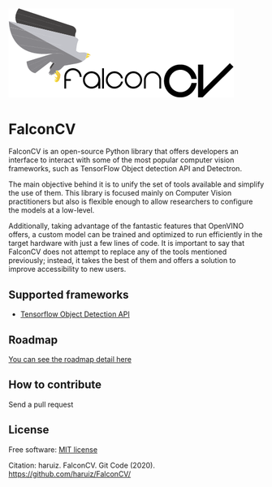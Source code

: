 ![FalconCV Logo](assets/logo.png)
--------------------------------------

# FalconCV

FalconCV is an open-source Python library that offers developers an interface to interact with some of the most popular computer vision frameworks, such as TensorFlow Object detection API and Detectron. 

The main objective behind it is to unify the set of tools available and simplify the use of them. This library is focused mainly on Computer Vision practitioners but also is flexible enough to allow researchers to configure the models at a low-level. 

Additionally, taking advantage of the fantastic features that OpenVINO offers, a custom model can be trained and optimized to run efficiently in the target hardware with just a few lines of code. It is important to say that FalconCV does not attempt to replace any of the tools mentioned previously; instead, it takes the best of them and offers a solution to improve accessibility to new users.

## Supported frameworks

- [Tensorflow Object Detection API](https://github.com/tensorflow/models/tree/master/research/object_detection)

## Roadmap

[You can see the roadmap detail here](https://github.com/github/hub/projects/1)

## How to contribute

Send a pull request

## License

Free software: [MIT license](LICENSE)

Citation: haruiz. FalconCV. Git Code (2020). https://github.com/haruiz/FalconCV/
